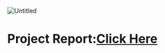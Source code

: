 
![Untitled]([https://github.com/HossamElmaghrby/Master_Embedded_Systems/assets/132132735/095a7c74-a39d-485b-83b0-702426bbe74d](https://drive.google.com/drive/folders/16tuJcSEfpO0iyTsS4r7tgGxc8PylVL8G?usp=drive_link))

# Project Report:[Click Here](https://drive.google.com/drive/folders/16tuJcSEfpO0iyTsS4r7tgGxc8PylVL8G?usp=drive_link)
